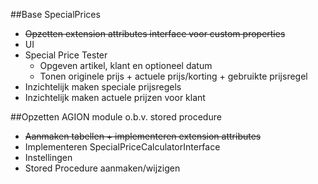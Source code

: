 ##Base SpecialPrices
 - ~~Opzetten extension attributes interface voor custom properties~~
 - UI
  - Special Price Tester
    - Opgeven artikel, klant en optioneel datum
    - Tonen originele prijs + actuele prijs/korting + gebruikte prijsregel
  - Inzichtelijk maken speciale prijsregels
  - Inzichtelijk maken actuele prijzen voor klant

##Opzetten AGION module o.b.v. stored procedure
 - ~~Aanmaken tabellen + implementeren extension attributes~~
 - Implementeren SpecialPriceCalculatorInterface
 - Instellingen
  - Stored Procedure aanmaken/wijzigen